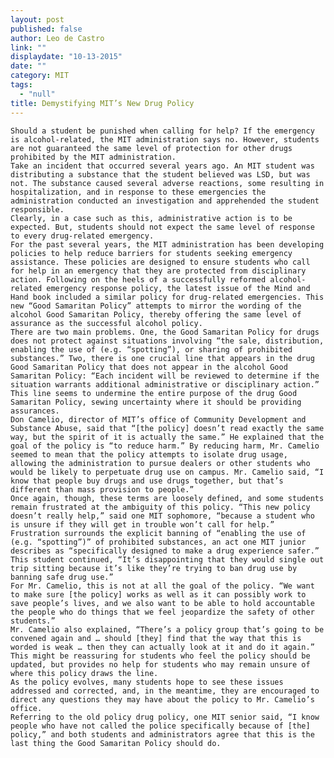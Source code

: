 ```yaml
---
layout: post
published: false
author: Leo de Castro
link: ""
displaydate: "10-13-2015"
date: ""
category: MIT
tags: 
  - "null"
title: Demystifying MIT’s New Drug Policy
---
```






	Should a student be punished when calling for help? If the emergency is alcohol-related, the MIT administration says no. However, students are not guaranteed the same level of protection for other drugs prohibited by the MIT administration.
	Take an incident that occurred several years ago. An MIT student was distributing a substance that the student believed was LSD, but was not. The substance caused several adverse reactions, some resulting in hospitalization, and in response to these emergencies the administration conducted an investigation and apprehended the student responsible. 
	Clearly, in a case such as this, administrative action is to be expected. But, students should not expect the same level of response to every drug-related emergency. 
	For the past several years, the MIT administration has been developing policies to help reduce barriers for students seeking emergency assistance. These policies are designed to ensure students who call for help in an emergency that they are protected from disciplinary action. Following on the heels of a successfully reformed alcohol-related emergency response policy, the latest issue of the Mind and Hand book included a similar policy for drug-related emergencies. This new “Good Samaritan Policy” attempts to mirror the wording of the alcohol Good Samaritan Policy, thereby offering the same level of assurance as the successful alcohol policy.
	There are two main problems. One, the Good Samaritan Policy for drugs does not protect against situations involving “the sale, distribution, enabling the use of (e.g. “spotting”), or sharing of prohibited substances.” Two, there is one crucial line that appears in the drug Good Samaritan Policy that does not appear in the alcohol Good Samaritan Policy: “Each incident will be reviewed to determine if the situation warrants additional administrative or disciplinary action.” This line seems to undermine the entire purpose of the drug Good Samaritan Policy, sewing uncertainty where it should be providing assurances. 
	Don Camelio, director of MIT’s office of Community Development and Substance Abuse, said that “[the policy] doesn’t read exactly the same way, but the spirit of it is actually the same.” He explained that the goal of the policy is “to reduce harm.” By reducing harm, Mr. Camelio seemed to mean that the policy attempts to isolate drug usage, allowing the administration to pursue dealers or other students who would be likely to perpetuate drug use on campus. Mr. Camelio said, “I know that people buy drugs and use drugs together, but that’s different than mass provision to people.”
 	Once again, though, these terms are loosely defined, and some students remain frustrated at the ambiguity of this policy. “This new policy doesn’t really help,” said one MIT sophomore, “because a student who is unsure if they will get in trouble won’t call for help.” Frustration surrounds the explicit banning of “enabling the use of (e.g. “spotting”)” of prohibited substances, an act one MIT junior describes as “specifically designed to make a drug experience safer.” This student continued, “It’s disappointing that they would single out trip sitting because it’s like they’re trying to ban drug use by banning safe drug use.”
	For Mr. Camelio, this is not at all the goal of the policy. “We want to make sure [the policy] works as well as it can possibly work to save people’s lives, and we also want to be able to hold accountable the people who do things that we feel jeopardize the safety of other students.” 
	Mr. Camelio also explained, “There’s a policy group that’s going to be convened again and … should [they] find that the way that this is worded is weak … then they can actually look at it and do it again.” This might be reassuring for students who feel the policy should be updated, but provides no help for students who may remain unsure of where this policy draws the line. 
	As the policy evolves, many students hope to see these issues addressed and corrected, and, in the meantime, they are encouraged to direct any questions they may have about the policy to Mr. Camelio’s office. 
	Referring to the old policy drug policy, one MIT senior said, “I know people who have not called the police specifically because of [the] policy,” and both students and administrators agree that this is the last thing the Good Samaritan Policy should do.
